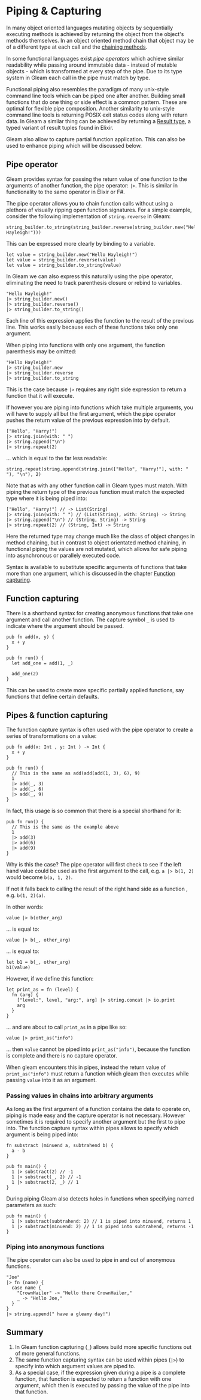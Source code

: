 # Piping & Capturing

In many object oriented languages mutating objects by sequentially executing methods is achieved by returning the object from the object's methods themselves. In an object oriented method chain that object may be of a different type at each call and the [chaining methods](https://en.wikipedia.org/wiki/Method_chaining).

In some functional languages exist *pipe operators* which achieve similar readability while passing around immutable data - instead of mutable objects - which is transformed at every step of the pipe. Due to its type system in Gleam each call in the pipe must match by type.

Functional piping also resembles the paradigm of many unix-style command line tools which can be piped one after another. Building small functions that do one thing or side effect is a common pattern. These are optimal for flexible pipe composition. Another similarity to unix-style command line tools is returning POSIX exit status codes along with return data. In Gleam a similar thing can be achieved by returning a [Result type](./tour/result.md), a typed variant of result tuples found in Elixir.

Gleam also allow to capture partial function application. This can also be used to enhance piping which will be discussed below.

## Pipe operator

Gleam provides syntax for passing the return value of one function to the arguments of another function, the pipe operator: `|>`. This is similar in functionality to the same operator in Elixir or F#.

The pipe operator allows you to chain function calls without using a plethora of visually ripping open function signatures. For a simple example, consider the following implementation of `string.reverse` in Gleam:

```gleam
string_builder.to_string(string_builder.reverse(string_builder.new("Hello Hayleigh!")))
```

This can be expressed more clearly by binding to a variable.

```gleam
let value = string_builder.new("Hello Hayleigh!")
let value = string_builder.reverse(value)
let value = string_builder.to_string(value)
```

In Gleam we can also express this naturally using the pipe operator, eliminating the need to track parenthesis closure or rebind to variables.

```gleam
"Hello Hayleigh!"
|> string_builder.new()
|> string_builder.reverse()
|> string_builder.to_string()
```

Each line of this expression applies the function to the result of the previous line. This works easily because each of these functions take only one argument.

When piping into functions with only one argument, the function parenthesis may be omitted:

```gleam
"Hello Hayleigh!"
|> string_builder.new
|> string_builder.reverse
|> string_builder.to_string
```

This is the case because `|>` requires any right side expression to return a function that it will execute.

If however you are piping into functions which take multiple arguments, you will have to supply all but the first argument, which the pipe operator pushes the return value of the previous expression into by default.

```gleam
["Hello", "Harry!"]
|> string.join(with: " ")
|> string.append("\n")
|> string.repeat(2)
```

... which is equal to the far less readable:

```gleam
string.repeat(string.append(string.join(["Hello", "Harry!"], with: " "), "\n"), 2)
```

Note that as with any other function call in Gleam types must match. With piping the return type of the previous function must match the expected type where it is being piped into:

```gleam
["Hello", "Harry!"] // -> List(String)
|> string.join(with: " ") // (List(String), with: String) -> String
|> string.append("\n") // (String, String) -> String
|> string.repeat(2) // (String, Int) -> String
```

Here the returned type may change much like the class of object changes in method chaining, but in contrast to object orientated method chaining, in functional piping the values are not mutated, which allows for safe piping into asynchronous or parallely executed code.

Syntax is available to substitute specific arguments of functions that take more than one argument, which is discussed in the chapter [Function capturing](#Function_capturing).

## Function capturing

There is a shorthand syntax for creating anonymous functions that take one
argument and call another function. The capture symbol `_` is used to indicate
where the argument should be passed.

```gleam
pub fn add(x, y) {
  x + y
}

pub fn run() {
  let add_one = add(1, _)

  add_one(2)
}
```

This can be used to create more specific partially applied functions, say functions that define certain defaults.

## Pipes & function capturing

The function capture syntax is often used with the pipe operator to create
a series of transformations on a value:

```gleam
pub fn add(x: Int , y: Int ) -> Int {
  x + y
}

pub fn run() {
  // This is the same as add(add(add(1, 3), 6), 9)
  1
  |> add(_, 3)
  |> add(_, 6)
  |> add(_, 9)
}
```

In fact, this usage is so common that there is a special shorthand for it:

```gleam
pub fn run() {
  // This is the same as the example above
  1
  |> add(3)
  |> add(6)
  |> add(9)
}
```

Why is this the case? The pipe operator will first check to see if the left hand value could be used
as the first argument to the call, e.g. `a |> b(1, 2)` would become `b(a, 1, 2)`.

If not it falls back to calling the result of the right hand side as a function
, e.g. `b(1, 2)(a)`.

In other words:

```gleam
value |> b(other_arg)
```

... is equal to:

```gleam
value |> b(_, other_arg)
```

... is equal to:

```gleam
let b1 = b(_, other_arg)
b1(value)
```

However, if we define this function:

```gleam
let print_as = fn (level) {
  fn (arg) {
    ["level:", level, "arg:", arg] |> string.concat |> io.print
    arg
  }
}
```

... and are about to call `print_as` in a pipe like so:

```gleam
value |> print_as("info")
```

... then `value` cannot be piped into `print_as("info")`, because the function is complete and there is no capture operator.

When gleam encounters this in pipes, instead the return value of `print_as("info")` must return a function which gleam then executes while passing `value` into it as an argument.

### Passing values in chains into arbitrary arguments

As long as the first argument of a function contains the data to operate on, piping is made easy and the capture operator is not necessary. However sometimes it is required to specify another argument but the first to pipe into. The function capture syntax within pipes allows to specify which argument is being piped into:

```gleam
fn substract (minuend a, subtrahend b) {
  a - b
}

pub fn main() {
  1 |> substract(2) // -1
  1 |> substract(_, 2) // -1
  1 |> substract(2, _) // 1
}
```

During piping Gleam also detects holes in functions when specifying named parameters as such:

```gleam
pub fn main() {
  1 |> substract(subtrahend: 2) // 1 is piped into minuend, returns 1
  1 |> substract(minuend: 2) // 1 is piped into subtrahend, returns -1
}
```

### Piping into anonymous functions

The pipe operator can also be used to pipe in and out of anonymous functions.

```gleam
"Joe"
|> fn (name) {
  case name {
    "CrownHailer" -> "Hello there CrownHailer,"
    _ -> "Hello Joe,"
  }
}
|> string.append(" have a gleamy day!")
```

## Summary

1. In Gleam function capturing (`_`) allows build more specific functions out of more general functions.
2. The same function capturing syntax can be used within pipes (`|>`) to specify into which argument values are piped to.
3. As a special case, if the expression given during a pipe is a complete function, that function is expected to return a function with one argument, which then is executed by passing the value of the pipe into that function.
